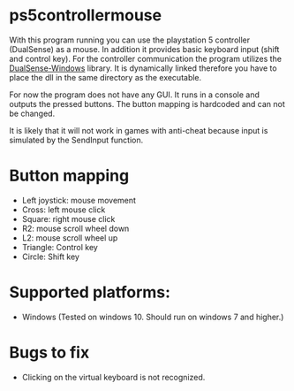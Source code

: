 # ps5controllermouse
With this program running you can use the playstation 5 controller (DualSense) as a mouse. In addition it provides basic keyboard input (shift and control key).
For the controller communication the program utilizes the [DualSense-Windows]() library. It is dynamically linked therefore you have to place the dll in the same directory as the executable.

For now the program does not have any GUI. It runs in a console and outputs the pressed buttons.
The button mapping is hardcoded and can not be changed.

It is likely that it will not work in games with anti-cheat because input is simulated by the SendInput function.


# Button mapping
- Left joystick: mouse movement
- Cross: left mouse click
- Square: right mouse click
- R2: mouse scroll wheel down
- L2: mouse scroll wheel up
- Triangle: Control key
- Circle: Shift key


# Supported platforms:
- Windows (Tested on windows 10. Should run on windows 7 and higher.)

# Bugs to fix
- Clicking on the virtual keyboard is not recognized.
